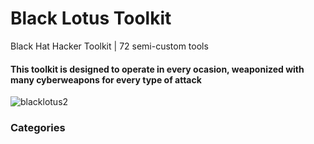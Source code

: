 # Black Lotus Toolkit
Black Hat Hacker Toolkit | 72 semi-custom tools </br>
#### This toolkit is designed to operate in every ocasion, weaponized with many cyberweapons for every type of attack </br>
![blacklotus2](https://user-images.githubusercontent.com/86844971/150806838-1a3804cd-4759-47a8-8f5e-00cfb93a6fab.jpg)

### Categories
